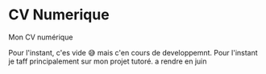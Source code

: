 # CV Numerique 
 Mon CV numérique

Pour l'instant, c'es vide 😅 mais c'en cours de developpemnt. Pour l'instant je taff principalement sur mon projet tutoré. a rendre en juin
